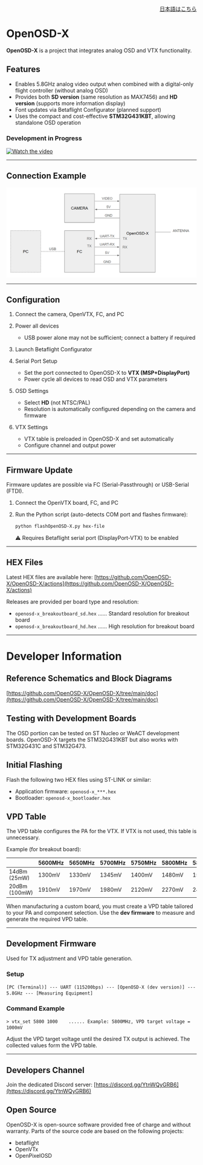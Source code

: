
<p align="right">
  <a href="./README_jp.md">日本語はこちら</a>
</p>

# OpenOSD-X

**OpenOSD-X** is a project that integrates analog OSD and VTX functionality.

## Features

* Enables 5.8GHz analog video output when combined with a digital-only flight controller (without analog OSD)
* Provides both **SD version** (same resolution as MAX7456) and **HD version** (supports more information display)
* Font updates via Betaflight Configurator (planned support)
* Uses the compact and cost-effective **STM32G431KBT**, allowing standalone OSD operation

### Development in Progress

[![Watch the video](https://img.youtube.com/vi/yP9opvcfM-8/0.jpg)](https://youtu.be/iuA0HPM-mJo)

---

## Connection Example

![connection](doc/Connection.png)

---

## Configuration

1. Connect the camera, OpenVTX, FC, and PC
2. Power all devices

   * USB power alone may not be sufficient; connect a battery if required
3. Launch Betaflight Configurator
4. Serial Port Setup

   * Set the port connected to OpenOSD-X to **VTX (MSP+DisplayPort)**
   * Power cycle all devices to read OSD and VTX parameters
5. OSD Settings

   * Select **HD** (not NTSC/PAL)
   * Resolution is automatically configured depending on the camera and firmware
6. VTX Settings

   * VTX table is preloaded in OpenOSD-X and set automatically
   * Configure channel and output power

---

## Firmware Update
Firmware updates are possible via FC (Serial-Passthrough) or USB-Serial (FTDI).

1. Connect the OpenVTX board, FC, and PC
2. Run the Python script (auto-detects COM port and flashes firmware):

   ```bash
   python flashOpenOSD-X.py hex-file
   ```

   ⚠ Requires Betaflight serial port (DisplayPort-VTX) to be enabled

---

## HEX Files

Latest HEX files are available here:
[https://github.com/OpenOSD-X/OpenOSD-X/actions](https://github.com/OpenOSD-X/OpenOSD-X/actions)

Releases are provided per board type and resolution:

* `openosd-x_breakoutboard_sd.hex` …… Standard resolution for breakout board
* `openosd-x_breakoutboard_hd.hex` …… High resolution for breakout board

---

# Developer Information

## Reference Schematics and Block Diagrams

[https://github.com/OpenOSD-X/OpenOSD-X/tree/main/doc](https://github.com/OpenOSD-X/OpenOSD-X/tree/main/doc)

## Testing with Development Boards

The OSD portion can be tested on ST Nucleo or WeACT development boards.
OpenOSD-X targets the STM32G431KBT but also works with STM32G431C and STM32G473.

## Initial Flashing

Flash the following two HEX files using ST-LINK or similar:

* Application firmware: `openosd-x_***.hex`
* Bootloader: `openosd-x_bootloader.hex`

## VPD Table

The VPD table configures the PA for the VTX.
If VTX is not used, this table is unnecessary.

Example (for breakout board):

|               | 5600MHz | 5650MHz | 5700MHz | 5750MHz | 5800MHz | 5850MHz | 5900MHz | 5950MHz | 6000MHz |
| ------------- | ------- | ------- | ------- | ------- | ------- | ------- | ------- | ------- | ------- |
| 14dBm (25mW)  | 1300mV  | 1330mV  | 1345mV  | 1400mV  | 1480mV  | 1590mV  | 1670mV  | 1710mV  | 1760mV  |
| 20dBm (100mW) | 1910mV  | 1970mV  | 1980mV  | 2120mV  | 2270mV  | 2430mV  | 2540mV  | 2620mV  | 2750mV  |

When manufacturing a custom board, you must create a VPD table tailored to your PA and component selection.
Use the **dev firmware** to measure and generate the required VPD table.

---

## Development Firmware

Used for TX adjustment and VPD table generation.

### Setup

```text
[PC (Terminal)] --- UART (115200bps) --- [OpenOSD-X (dev version)] --- 5.8GHz --- [Measuring Equipment]
```

### Command Example

```text
> vtx_set 5800 1000    ...... Example: 5800MHz, VPD target voltage = 1000mV
```

Adjust the VPD target voltage until the desired TX output is achieved.
The collected values form the VPD table.

---

## Developers Channel

Join the dedicated Discord server:
[https://discord.gg/YtnWQyGRB6](https://discord.gg/YtnWQyGRB6)

## Open Source

OpenOSD-X is open-source software provided free of charge and without warranty.
Parts of the source code are based on the following projects:

* betaflight
* OpenVTx
* OpenPixelOSD

